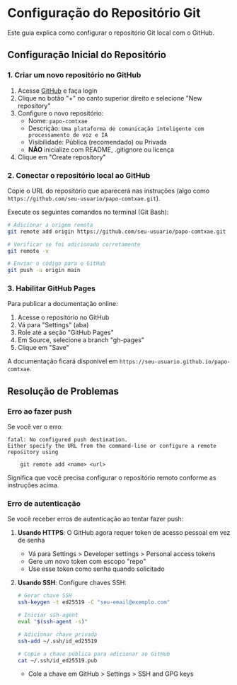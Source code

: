 # Configuração do Repositório Git

Este guia explica como configurar o repositório Git local com o GitHub.

## Configuração Inicial do Repositório

### 1. Criar um novo repositório no GitHub

1. Acesse [GitHub](https://github.com) e faça login
2. Clique no botão "+" no canto superior direito e selecione "New repository"
3. Configure o novo repositório:
   - Nome: `papo-comtxae`
   - Descrição: `Uma plataforma de comunicação inteligente com processamento de voz e IA`
   - Visibilidade: Pública (recomendado) ou Privada
   - **NÃO** inicialize com README, .gitignore ou licença
4. Clique em "Create repository"

### 2. Conectar o repositório local ao GitHub

Copie o URL do repositório que aparecerá nas instruções (algo como `https://github.com/seu-usuario/papo-comtxae.git`).

Execute os seguintes comandos no terminal (Git Bash):

```bash
# Adicionar a origem remota
git remote add origin https://github.com/seu-usuario/papo-comtxae.git

# Verificar se foi adicionado corretamente
git remote -v

# Enviar o código para o GitHub
git push -u origin main
```

### 3. Habilitar GitHub Pages

Para publicar a documentação online:

1. Acesse o repositório no GitHub
2. Vá para "Settings" (aba)
3. Role até a seção "GitHub Pages"
4. Em Source, selecione a branch "gh-pages"
5. Clique em "Save"

A documentação ficará disponível em `https://seu-usuario.github.io/papo-comtxae`.

## Resolução de Problemas

### Erro ao fazer push

Se você ver o erro:
```
fatal: No configured push destination.
Either specify the URL from the command-line or configure a remote repository using

    git remote add <name> <url>
```

Significa que você precisa configurar o repositório remoto conforme as instruções acima.

### Erro de autenticação

Se você receber erros de autenticação ao tentar fazer push:

1. **Usando HTTPS**: O GitHub agora requer token de acesso pessoal em vez de senha
   - Vá para Settings > Developer settings > Personal access tokens
   - Gere um novo token com escopo "repo"
   - Use esse token como senha quando solicitado

2. **Usando SSH**: Configure chaves SSH:
   ```bash
   # Gerar chave SSH
   ssh-keygen -t ed25519 -C "seu-email@exemplo.com"
   
   # Iniciar ssh-agent
   eval "$(ssh-agent -s)"
   
   # Adicionar chave privada
   ssh-add ~/.ssh/id_ed25519
   
   # Copie a chave pública para adicionar ao GitHub
   cat ~/.ssh/id_ed25519.pub
   ```
   - Cole a chave em GitHub > Settings > SSH and GPG keys
